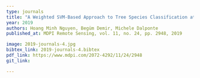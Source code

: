 ```yaml
---
type: journals
title: "A Weighted SVM-Based Approach to Tree Species Classification at Individual Tree Crown Level Using LiDAR Data"
year: 2019
authors: Hoang Minh Nguyen, Begüm Demir, Michele Dalponte
published_at: MDPI Remote Sensing, vol. 11, no. 24, pp. 2948, 2019

image: 2019-journals-4.jpg
bibtex_link: 2019-journals-4.bibtex
pdf_link: https://www.mdpi.com/2072-4292/11/24/2948
git_link:

---
```

